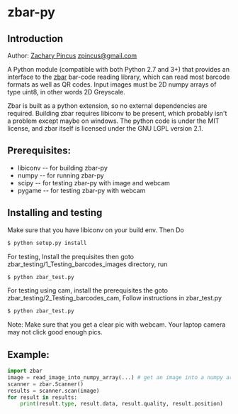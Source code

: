 # zbar-py

## Introduction
Author: [Zachary Pincus](http://zplab.wustl.edu) <zpincus@gmail.com>

A Python module (compatible with both Python 2.7 and 3+) that provides an interface to the [zbar](http://zbar.sourceforge.net) bar-code reading library, which can read most barcode formats as well as QR codes. Input images must be 2D numpy arrays of type uint8, in other words 2D Greyscale.

Zbar is built as a python extension, so no external dependencies are required. Building zbar requires libiconv to be present, which probably isn't a problem except maybe on windows. The python code is under the MIT license, and zbar itself is licensed under the GNU LGPL version 2.1.

## Prerequisites:
* libiconv -- for building zbar-py
* numpy -- for running zbar-py
* scipy -- for testing zbar-py with image and webcam
* pygame -- for testing zbar-py with webcam

## Installing and testing
Make sure that you have libiconv on your build env.
Then Do

```bash
$ python setup.py install

```

For testing, Install the prequisites then goto zbar_testing/1_Testing_barcodes_images directory, run

```bash
$ python zbar_test.py

```
For testing using cam, install the prerequisites the goto zbar_testing/2_Testing_barcodes_cam, Follow instructions in zbar_test.py
```bash
$ python zbar_test.py

```

Note: Make sure that you get a clear pic with webcam. Your laptop camera may not click good enough pics.

## Example:
```python
import zbar
image = read_image_into_numpy_array(...) # get an image into a numpy array
scanner = zbar.Scanner()
results = scanner.scan(image)
for result in results:
    print(result.type, result.data, result.quality, result.position)
```